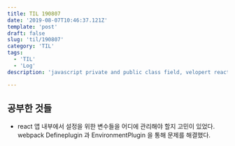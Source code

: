 ```yaml
---
title: TIL 190807 
date: '2019-08-07T10:46:37.121Z'
template: 'post'
draft: false
slug: 'til/190807'
category: 'TIL'
tags:
  - 'TIL'
  - 'Log'
description: 'javascript private and public class field, velopert react 에 대해 공부했다.'

---
```


## 공부한 것들

- react 앱 내부에서 설정을 위한 변수들을 어디에 관리해야 할지 고민이 있었다. webpack Defineplugin 과 EnvironmentPlugin 을 통해 문제를 해결했다.  